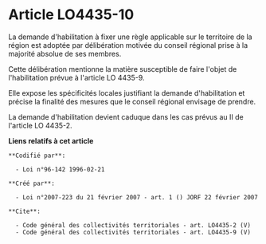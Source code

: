 # Article LO4435-10

La demande d'habilitation à fixer une règle applicable sur le territoire de la région est adoptée par délibération motivée du
conseil régional prise à la majorité absolue de ses membres. 

Cette délibération mentionne la matière susceptible de faire l'objet de l'habilitation prévue à l'article LO 4435-9. 

Elle expose les spécificités locales justifiant la demande d'habilitation et précise la finalité des mesures que le conseil
régional envisage de prendre. 

La demande d'habilitation devient caduque dans les cas prévus au II de l'article LO 4435-2.

**Liens relatifs à cet article**

	**Codifié par**:

	  - Loi n°96-142 1996-02-21

	**Créé par**:

	  - Loi n°2007-223 du 21 février 2007 - art. 1 () JORF 22 février 2007

	**Cite**:

	  - Code général des collectivités territoriales - art. LO4435-2 (V)
	  - Code général des collectivités territoriales - art. LO4435-9 (V)

